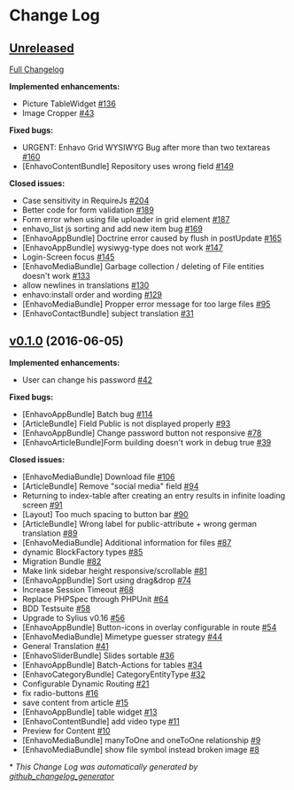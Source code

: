 # Change Log

## [Unreleased](https://github.com/enhavo/enhavo/tree/HEAD)

[Full Changelog](https://github.com/enhavo/enhavo/compare/v0.1.0...HEAD)

**Implemented enhancements:**

- Picture TableWidget [\#136](https://github.com/enhavo/enhavo/issues/136)
- Image Cropper [\#43](https://github.com/enhavo/enhavo/issues/43)

**Fixed bugs:**

- URGENT: Enhavo Grid WYSIWYG Bug after more than two textareas [\#160](https://github.com/enhavo/enhavo/issues/160)
- \[EnhavoContentBundle\] Repository uses wrong field [\#149](https://github.com/enhavo/enhavo/issues/149)

**Closed issues:**

- Case sensitivity in RequireJs [\#204](https://github.com/enhavo/enhavo/issues/204)
- Better code for form validation [\#189](https://github.com/enhavo/enhavo/issues/189)
- Form error when using file uploader in grid element [\#187](https://github.com/enhavo/enhavo/issues/187)
- enhavo\_list js sorting and add new item bug [\#169](https://github.com/enhavo/enhavo/issues/169)
- \[EnhavoAppBundle\] Doctrine error caused by flush in postUpdate [\#165](https://github.com/enhavo/enhavo/issues/165)
- \[EnhavoAppBundle\] wysiwyg-type does not work [\#147](https://github.com/enhavo/enhavo/issues/147)
- Login-Screen focus [\#145](https://github.com/enhavo/enhavo/issues/145)
- \[EnhavoMediaBundle\] Garbage collection / deleting of File entities doesn't work [\#133](https://github.com/enhavo/enhavo/issues/133)
- allow newlines in translations [\#130](https://github.com/enhavo/enhavo/issues/130)
- enhavo:install order and wording [\#129](https://github.com/enhavo/enhavo/issues/129)
- \[EnhavoMediaBundle\] Propper error message for too large files [\#95](https://github.com/enhavo/enhavo/issues/95)
- \[EnhavoContactBundle\] subject translation [\#31](https://github.com/enhavo/enhavo/issues/31)

## [v0.1.0](https://github.com/enhavo/enhavo/tree/v0.1.0) (2016-06-05)
**Implemented enhancements:**

- User can change his password [\#42](https://github.com/enhavo/enhavo/issues/42)

**Fixed bugs:**

- \[EnhavoAppBundle\] Batch bug [\#114](https://github.com/enhavo/enhavo/issues/114)
- \[ArticleBundle\] Field Public is not displayed properly [\#93](https://github.com/enhavo/enhavo/issues/93)
- \[EnhavoAppBundle\] Change password button not responsive [\#78](https://github.com/enhavo/enhavo/issues/78)
- \[EnhavoArticleBundle\]Form building doesn't work in debug true [\#39](https://github.com/enhavo/enhavo/issues/39)

**Closed issues:**

- \[EnhavoMediaBundle\] Download file [\#106](https://github.com/enhavo/enhavo/issues/106)
- \[ArticleBundle\] Remove "social media" field [\#94](https://github.com/enhavo/enhavo/issues/94)
- Returning to index-table after creating an entry results in infinite loading screen [\#91](https://github.com/enhavo/enhavo/issues/91)
- \[Layout\] Too much spacing to button bar [\#90](https://github.com/enhavo/enhavo/issues/90)
- \[ArticleBundle\] Wrong label for public-attribute + wrong german translation [\#89](https://github.com/enhavo/enhavo/issues/89)
- \[EnhavoMediaBundle\] Additional information for files [\#87](https://github.com/enhavo/enhavo/issues/87)
- dynamic BlockFactory types [\#85](https://github.com/enhavo/enhavo/issues/85)
- Migration Bundle [\#82](https://github.com/enhavo/enhavo/issues/82)
- Make link sidebar height responsive/scrollable [\#81](https://github.com/enhavo/enhavo/issues/81)
- \[EnhavoAppBundle\] Sort using drag&drop [\#74](https://github.com/enhavo/enhavo/issues/74)
- Increase Session Timeout [\#68](https://github.com/enhavo/enhavo/issues/68)
- Replace PHPSpec through PHPUnit [\#64](https://github.com/enhavo/enhavo/issues/64)
- BDD Testsuite [\#58](https://github.com/enhavo/enhavo/issues/58)
- Upgrade to Sylius v0.16 [\#56](https://github.com/enhavo/enhavo/issues/56)
- \[EnhavoAppBundle\] Button-icons in overlay configurable in route [\#54](https://github.com/enhavo/enhavo/issues/54)
- \[EnhavoMediaBundle\] Mimetype guesser strategy [\#44](https://github.com/enhavo/enhavo/issues/44)
- General Translation [\#41](https://github.com/enhavo/enhavo/issues/41)
- \[EnhavoSliderBundle\] Slides sortable [\#36](https://github.com/enhavo/enhavo/issues/36)
- \[EnhavoAppBundle\] Batch-Actions for tables [\#34](https://github.com/enhavo/enhavo/issues/34)
- \[EnhavoCategoryBundle\] CategoryEntityType [\#32](https://github.com/enhavo/enhavo/issues/32)
- Configurable Dynamic Routing [\#21](https://github.com/enhavo/enhavo/issues/21)
- fix radio-buttons [\#16](https://github.com/enhavo/enhavo/issues/16)
- save content from article [\#15](https://github.com/enhavo/enhavo/issues/15)
- \[EnhavoAppBundle\] table widget [\#13](https://github.com/enhavo/enhavo/issues/13)
- \[EnhavoContentBundle\] add video type [\#11](https://github.com/enhavo/enhavo/issues/11)
- Preview for Content [\#10](https://github.com/enhavo/enhavo/issues/10)
- \[EnhavoMediaBundle\] manyToOne and oneToOne relationship [\#9](https://github.com/enhavo/enhavo/issues/9)
- \[EnhavoMediaBundle\] show file symbol instead broken image [\#8](https://github.com/enhavo/enhavo/issues/8)



\* *This Change Log was automatically generated by [github_changelog_generator](https://github.com/skywinder/Github-Changelog-Generator)*